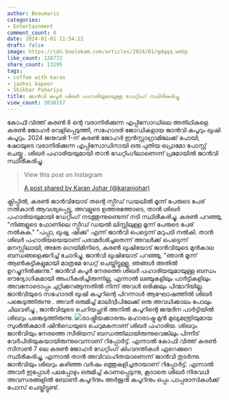 ```yaml
---
author: Beaumaris
categories:
- Entertainment
comment_count: 0
date: 2024-01-01 11:54:22
draft: false
image: https://cdn.boolokam.com/articles/2024/01/qdqqq.webp
like_count: 128772
share_count: 13295
tags:
- coffee with karan
- janhvi kapoor
- Shikhar Pahariya
title: ജാൻവി കപൂർ ശിഖർ പഹാരിയുമായുള്ള ഡേറ്റിംഗ് സ്ഥിരീകരിച്ചു
view_count: 2038157
---
```


കോഫി വിത്ത് കരൺ 8 ന്റെ വരാനിരിക്കുന്ന എപ്പിസോഡിലെ അതിഥികളെ കരൺ ജോഹർ വെളിപ്പെടുത്തി, സഹോദരി ജോഡികളായ ജാൻവി കപൂറും ഖുഷി കപൂറും. 2024 ജനുവരി 1-ന് കരൺ ജോഹർ ഇൻസ്റ്റാഗ്രാമിലേക്ക് പോയി, ഷോയുടെ വരാനിരിക്കുന്ന എപ്പിസോഡിനായി ഒരു പുതിയ പ്രൊമോ പോസ്റ്റ് ചെയ്തു . ശിഖർ പഹാരിയയുമായി താൻ ഡേറ്റിംഗിലാണെന്ന് പ്രമോയിൽ ജാൻവി സ്ഥിരീകരിച്ചു. 

> View this post on Instagram
> 
> [A post shared by Karan Johar (@karanjohar)](https://www.instagram.com/reel/C1i8TAqont3/?utm_source=ig_embed&utm_campaign=loading)

ക്ലിപ്പിൽ, കരൺ ജാൻവിയോട് തന്റെ സ്പീഡ് ഡയലിൽ മൂന്ന് പേരുടെ പേര് നൽകാൻ ആവശ്യപ്പെട്ടു, അവളുടെ ഉത്തരത്തോടെ, താൻ ശിഖർ പഹാരിയയുമായി ഡേറ്റിംഗ് നടത്തുന്നുണ്ടെന്ന് നടി സ്ഥിരീകരിച്ചു. കരൺ പറഞ്ഞു, "നിങ്ങളുടെ ഫോണിലെ സ്പീഡ് ഡയൽ ലിസ്റ്റിലുള്ള മൂന്ന് പേരുടെ പേര് നൽകുക." "പപ്പാ, ഖുഷു, ഷിക്കു" എന്ന് ജാൻവി പെട്ടെന്ന് മറുപടി നൽകി. താൻ ശിഖർ പഹാരിയയെയാണ് പരാമർശിച്ചതെന്ന് അവൾക്ക് പെട്ടെന്ന് മനസ്സിലായി, അതേ ഗെയിമിനിടെ, കരൺ ഖുഷിയോട് ജാൻവിയുടെ മുൻകാല ബന്ധങ്ങളെക്കുറിച്ച് ചോദിച്ചു. ജാൻവി ഖുഷിയോട് പറഞ്ഞു, "ഞാൻ മൂന്ന് ആൺകുട്ടികളുമായി മാത്രമേ ഡേറ്റ് ചെയ്തിട്ടുള്ളൂ, ഞങ്ങൾ അതിൽ ഉറച്ചുനിൽക്കുന്നു." ജാൻവി കപൂർ നേരത്തെ ശിഖർ പഹാരിയയുമായുള്ള ബന്ധം ഔദ്യോഗികമായി അംഗീകരിച്ചിരുന്നില്ല, എന്നാൽ ലഞ്ചുകളിലും പാർട്ടികളിലും അവനോടൊപ്പം ചുറ്റിക്കറങ്ങുന്നതിൽ നിന്ന് അവൾ ഒരിക്കലും പിന്മാറിയില്ല. ജാൻവിയുടെ സഹോദരി ഖുഷി കപൂറിന്റെ പിറന്നാൾ ആഘോഷത്തിൽ ശിഖർ പങ്കെടുത്തിരുന്നു . അവർ ഒരുമിച്ച് മാലിദ്വീപിലേക്ക് ഒരു അവധിക്കാലം പോലും ചിലവഴിച്ചു , ജാൻവിയുടെ ചെറിയച്ഛൻ അനിൽ കപൂറിന്റെ ജന്മദിന പാർട്ടിയിൽ ശിഖറും പങ്കെടുത്തിരുന്നു. ![](https://cdn.boolokam.com/articles/2024/01/qdqqq.webp)രാഷ്ട്രീയക്കാരനും മഹാരാഷ്ട്ര മുൻ മുഖ്യമന്ത്രിയുമായ സുശീൽകുമാർ ഷിൻഡെയുടെ ചെറുമകനാണ് ശിഖർ പഹാരിയ. ശിഖറും ജാൻവിയും നേരത്തെ സീരിയസ് ബന്ധത്തിലായിരുന്നുവെങ്കിലും പിന്നീട് വേർപിരിയുകയായിരുന്നുവെന്നാണ് റിപ്പോർട്ട്. എന്നാൽ കോഫി വിത്ത് കരൺ സീസൺ 7 ലെ കരൺ ജോഹർ ഡേറ്റിംഗ് കിംവദന്തികൾ ഏറെക്കുറെ സ്ഥിരീകരിച്ചു, എന്നാൽ താൻ അവിവാഹിതയാണെന്ന് ജാൻവി തുടർന്നു. ജാൻവിയും ശിഖറും കഴിഞ്ഞ വർഷം ഒത്തുകളിച്ചതായാണ് റിപ്പോർട്ട്. എന്നാൽ അവർ ഇപ്പോൾ പലപ്പോഴും ഒരുമിച്ച് കാണപ്പെടുന്നു, കൂടാതെ ശിഖർ നിരവധി അവസരങ്ങളിൽ ബോണി കപൂറിനും അർജുൻ കപൂറിനും ഒപ്പം പാപ്പരാസികൾക്ക് പോസ് ചെയ്തിട്ടുണ്ട്.